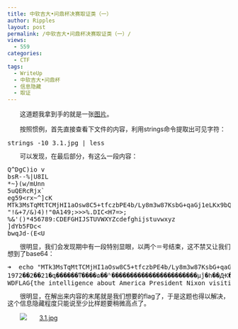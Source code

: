 ```yaml
---
title: 中软吉大•问鼎杯决赛取证类（一）
author: Ripples
layout: post
permalink: /中软吉大•问鼎杯决赛取证类（一）/
views:
  - 559
categories:
  - CTF
tags:
  - WriteUp
  - 中软吉大•问鼎杯
  - 信息隐藏
  - 取证
---
```

<p style="text-indent: 2em;">
  这道题我拿到手的就是一张<a href="http://geekjayvic-wordpress.stor.sinaapp.com/uploads/2014/09/3.1.jpg" target="_blank">图片</a>。
</p>

<p style="text-indent: 2em;">
  按照惯例，首先直接查看下文件的内容，利用strings命令提取出可见字符：
</p>

<pre class="brush:bash;toolbar:false">strings&nbsp;-10&nbsp;3.1.jpg&nbsp;|&nbsp;less</pre>

<p style="line-height: 16px; text-indent: 2em;">
  可以发现，在最后部分，有这么一段内容：
</p>

<!--more-->

<pre class="brush:plain;toolbar:false">Q^DgC)io&nbsp;v
bsR--%|U8IL
*~}(w/mUnn
5uQERcRjx`
eg59&lt;rx~^]cK
MTk3MsTqMtTCMjHI1aOsw8C5+tfczbPE4b/Ly8m3w87KsbG+qaGj1eLKx9bQw8DBvbn6t8fV/bOju6/H6b/2z8K1xLXa0ru0ztSqyte8trfDzsqho7WxzOzPws7no6zDq9b3z6/U2tSiy/m74bz7wcvE4b/Ly8mho7C01dXLq7e9ysLHsNS8tqijrLTLtM674cy4xNrI3b371rnN4tC5oaO74cy4veHK+Lrzo6zW0Le9vau74cy4vMfCvNf3zqq++MPczsS8/qGjDQpXREZMQUd7dGhlIGludGVsbGlnZW5jZSBhYm91dCBBbWVyaWNhIFByZXNpZGVudCBOaXhvbiB2aXNpdGluZyBCZWlqaW5nfQ==
"!&+7/&)4)!"0A149;&gt;&gt;&gt;%.DIC&lt;H7=&gt;;
%&&#39;()*456789:CDEFGHIJSTUVWXYZcdefghijstuvwxyz
]dYb5FDc&lt;
bwqJd-(E&lt;U</pre>

<p style="line-height: 16px; text-indent: 2em;">
  很明显，我们会发现期中有一段特别显眼，以两个＝号结束，这不禁又让我们想到了base64：
</p>

<pre class="brush:bash;toolbar:false">➜&nbsp;&nbsp;echo&nbsp;"MTk3MsTqMtTCMjHI1aOsw8C5+tfczbPE4b/Ly8m3w87KsbG+qaGj1eLKx9bQw8DBvbn6t8fV/bOju6/H6b/2z8K1xLXa0ru0ztSqyte8trfDzsqho7WxzOzPws7no6zDq9b3z6/U2tSiy/m74bz7wcvE4b/Ly8mho7C01dXLq7e9ysLHsNS8tqijrLTLtM674cy4xNrI3b371rnN4tC5oaO74cy4veHK+Lrzo6zW0Le9vau74cy4vMfCvNf3zqq++MPczsS8/qGjDQpXREZMQUd7dGhlIGludGVsbGlnZW5jZSBhYm91dCBBbWVyaWNhIFByZXNpZGVudCBOaXhvbiB2aXNpdGluZyBCZWlqaW5nfQ=="&nbsp;|&nbsp;base64&nbsp;-D
1972��2��21�գ������ͳ����ɷ��ʱ�����������������������µĵ�һ��Ԫ�׼����ʡ��������磬ë��ϯ��Ԣ����������ɡ�����˫����ǰԼ�����˴λ����ݽ���й����������з�������¼��Ϊ�����ļ���
WDFLAG{the&nbsp;intelligence&nbsp;about&nbsp;America&nbsp;President&nbsp;Nixon&nbsp;visiting&nbsp;Beijing}%</pre>

<p style="line-height: 16px; text-indent: 2em;">
  很明显，在解出来内容的末尾就是我们想要的flag了，于是这题也得以解决，这个信息隐藏程度只能说至少比样题要稍微高点了。
</p>

<p style="line-height: 16px; text-indent: 2em;">
  <img src="http://geekjayvic.sinaapp.com/wp-content/plugins/wp-ueditor2/ueditor/dialogs/attachment/fileTypeImages/icon_default.png" /><a href="http://geekjayvic-wordpress.stor.sinaapp.com/uploads/2014/09/3.1.jpg">3.1.jpg</a>
</p>
